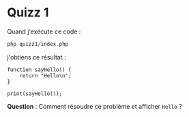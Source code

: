 # Quizz 1

Quand j'exécute ce code :

```php
php quizz1/index.php 
```

j'obtiens ce résultat :

```
function sayHello() {
    return "Hello\n";
}

print(sayHello());
```

**Question** : Comment résoudre ce problème et afficher `Hello` ?
